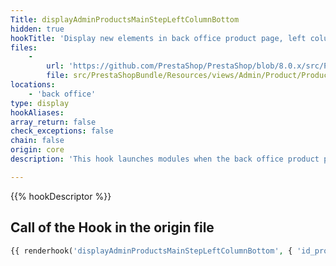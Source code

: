 ```yaml
---
Title: displayAdminProductsMainStepLeftColumnBottom
hidden: true
hookTitle: 'Display new elements in back office product page, left column of the Basic settings tab'
files:
    -
        url: 'https://github.com/PrestaShop/PrestaShop/blob/8.0.x/src/PrestaShopBundle/Resources/views/Admin/Product/ProductPage/Panels/essentials.html.twig'
        file: src/PrestaShopBundle/Resources/views/Admin/Product/ProductPage/Panels/essentials.html.twig
locations:
    - 'back office'
type: display
hookAliases: 
array_return: false
check_exceptions: false
chain: false
origin: core
description: 'This hook launches modules when the back office product page is displayed'

---
```


{{% hookDescriptor %}}

## Call of the Hook in the origin file

```php
{{ renderhook('displayAdminProductsMainStepLeftColumnBottom', { 'id_product': productId }) }}
```
